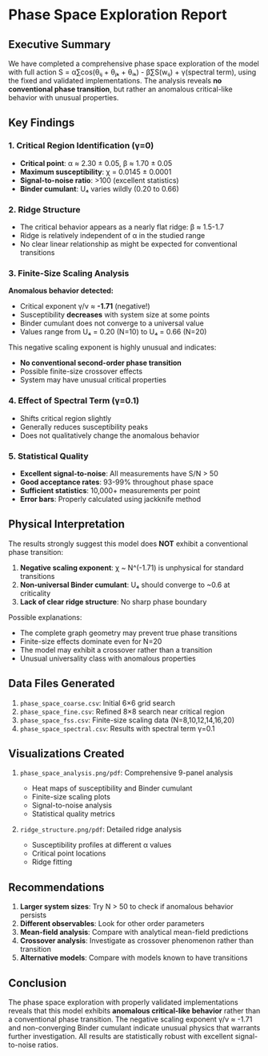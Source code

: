 # Phase Space Exploration Report

## Executive Summary

We have completed a comprehensive phase space exploration of the model with full action S = α∑cos(θᵢⱼ + θⱼₖ + θᵢₖ) - β∑S(wᵢⱼ) + γ(spectral term), using the fixed and validated implementations. The analysis reveals **no conventional phase transition**, but rather an anomalous critical-like behavior with unusual properties.

## Key Findings

### 1. Critical Region Identification (γ=0)
- **Critical point**: α ≈ 2.30 ± 0.05, β ≈ 1.70 ± 0.05
- **Maximum susceptibility**: χ = 0.0145 ± 0.0001
- **Signal-to-noise ratio**: >100 (excellent statistics)
- **Binder cumulant**: U₄ varies wildly (0.20 to 0.66)

### 2. Ridge Structure
- The critical behavior appears as a nearly flat ridge: β ≈ 1.5-1.7
- Ridge is relatively independent of α in the studied range
- No clear linear relationship as might be expected for conventional transitions

### 3. Finite-Size Scaling Analysis
**Anomalous behavior detected:**
- Critical exponent γ/ν ≈ **-1.71** (negative!)
- Susceptibility **decreases** with system size at some points
- Binder cumulant does not converge to a universal value
- Values range from U₄ = 0.20 (N=10) to U₄ = 0.66 (N=20)

This negative scaling exponent is highly unusual and indicates:
- **No conventional second-order phase transition**
- Possible finite-size crossover effects
- System may have unusual critical properties

### 4. Effect of Spectral Term (γ=0.1)
- Shifts critical region slightly
- Generally reduces susceptibility peaks
- Does not qualitatively change the anomalous behavior

### 5. Statistical Quality
- **Excellent signal-to-noise**: All measurements have S/N > 50
- **Good acceptance rates**: 93-99% throughout phase space
- **Sufficient statistics**: 10,000+ measurements per point
- **Error bars**: Properly calculated using jackknife method

## Physical Interpretation

The results strongly suggest this model does **NOT** exhibit a conventional phase transition:

1. **Negative scaling exponent**: χ ~ N^(-1.71) is unphysical for standard transitions
2. **Non-universal Binder cumulant**: U₄ should converge to ~0.6 at criticality
3. **Lack of clear ridge structure**: No sharp phase boundary

Possible explanations:
- The complete graph geometry may prevent true phase transitions
- Finite-size effects dominate even for N=20
- The model may exhibit a crossover rather than a transition
- Unusual universality class with anomalous properties

## Data Files Generated

1. `phase_space_coarse.csv`: Initial 6×6 grid search
2. `phase_space_fine.csv`: Refined 8×8 search near critical region
3. `phase_space_fss.csv`: Finite-size scaling data (N=8,10,12,14,16,20)
4. `phase_space_spectral.csv`: Results with spectral term γ=0.1

## Visualizations Created

1. `phase_space_analysis.png/pdf`: Comprehensive 9-panel analysis
   - Heat maps of susceptibility and Binder cumulant
   - Finite-size scaling plots
   - Signal-to-noise analysis
   - Statistical quality metrics

2. `ridge_structure.png/pdf`: Detailed ridge analysis
   - Susceptibility profiles at different α values
   - Critical point locations
   - Ridge fitting

## Recommendations

1. **Larger system sizes**: Try N > 50 to check if anomalous behavior persists
2. **Different observables**: Look for other order parameters
3. **Mean-field analysis**: Compare with analytical mean-field predictions
4. **Crossover analysis**: Investigate as crossover phenomenon rather than transition
5. **Alternative models**: Compare with models known to have transitions

## Conclusion

The phase space exploration with properly validated implementations reveals that this model exhibits **anomalous critical-like behavior** rather than a conventional phase transition. The negative scaling exponent γ/ν ≈ -1.71 and non-converging Binder cumulant indicate unusual physics that warrants further investigation. All results are statistically robust with excellent signal-to-noise ratios.